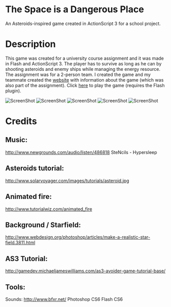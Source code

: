# The Space is a Dangerous Place
An Asteroids-inspired game created in ActionScript 3 for a school project.

# Description

This game was created for a university course assignment and it was made in Flash and ActionScript 3. The player has to survive as long as he can by shooting asteroids and enemy ships while managing the energy resource. The assignment was for a 2-person team. I created the game and my teammate created the [website](http://vitor-eid-2012-1.deviantart.com/art/The-Space-is-a-Dangerous-Place-Website-328241505) with information about the game (which was also part of the assignment).
Click [here](http://vitor-eid-2012-1.deviantart.com/art/The-Space-is-a-dangerous-place-328238719) to play the game (requires the Flash plugin).

![ScreenShot](https://raw.github.com/vitorog/the-space-is-a-dangerous-place/master/screenshots/space0.png "Main Menu")
![ScreenShot](https://raw.github.com/vitorog/the-space-is-a-dangerous-place/master/screenshots/space1.png "Game Start")
![ScreenShot](https://raw.github.com/vitorog/the-space-is-a-dangerous-place/master/screenshots/space2.png "Gameplay 1")
![ScreenShot](https://raw.github.com/vitorog/the-space-is-a-dangerous-place/master/screenshots/space3.png "Gameplay 2")
![ScreenShot](https://raw.github.com/vitorog/the-space-is-a-dangerous-place/master/screenshots/space4.png "Game Over")

# Credits

## Music:
http://www.newgrounds.com/audio/listen/486818
SteNcils - Hypersleep

## Asteroids tutorial:
http://www.solarvoyager.com/images/tutorials/asteroid.jpg

## Animated fire:
http://www.tutorialwiz.com/animated_fire

## Background / Starfield:
http://www.webdesign.org/photoshop/articles/make-a-realistic-star-field.3811.html

## AS3 Tutorial:
http://gamedev.michaeljameswilliams.com/as3-avoider-game-tutorial-base/

## Tools:
Sounds: http://www.bfxr.net/
Photoshop CS6
Flash CS6